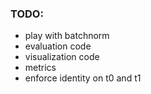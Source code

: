 
### TODO:
* play with batchnorm
* evaluation code
* visualization code
* metrics
* enforce identity on t0 and t1
